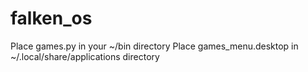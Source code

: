 # falken_os

Place games.py in your ~/bin directory
Place games_menu.desktop in ~/.local/share/applications directory
